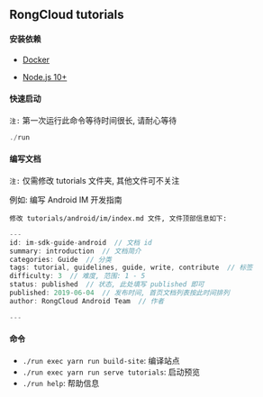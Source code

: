 ## RongCloud tutorials

#### 安装依赖

- [Docker](https://www.docker.com/get-started)

- [Node.js 10+](http://nodejs.cn/download/)

#### 快速启动

`注:` 第一次运行此命令等待时间很长, 请耐心等待

```js
./run
```

#### 编写文档

`注:` 仅需修改 tutorials 文件夹, 其他文件可不关注

例如: 编写 Android IM 开发指南

`修改 tutorials/android/im/index.md 文件, 文件顶部信息如下:`

```js
---
id: im-sdk-guide-android  // 文档 id
summary: introduction  // 文档简介
categories: Guide  // 分类
tags: tutorial, guidelines, guide, write, contribute  // 标签
difficulty: 3  // 难度, 范围: 1 - 5
status: published  // 状态, 此处填写 published 即可
published: 2019-06-04  // 发布时间, 首页文档列表按此时间排列
author: RongCloud Android Team  // 作者

---
```

#### 命令

- `./run exec yarn run build-site`: 编译站点
- `./run exec yarn run serve tutorials`: 启动预览
- `./run help`: 帮助信息
